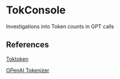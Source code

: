 # TokConsole
Investigations into Token counts in GPT calls

## References

[Toktoken](https://github.com/openai/tiktoken)

[OPenAI Tokenizer](https://platform.openai.com/tokenizer)
